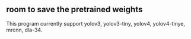 ## room to save the pretrained weights
This program currently support yolov3, yolov3-tiny, yolov4, yolov4-tinye, mrcnn, dla-34.
